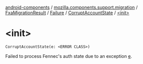 [android-components](../../../../index.md) / [mozilla.components.support.migration](../../../index.md) / [FxaMigrationResult](../../index.md) / [Failure](../index.md) / [CorruptAccountState](index.md) / [&lt;init&gt;](./-init-.md)

# &lt;init&gt;

`CorruptAccountState(e: <ERROR CLASS>)`

Failed to process Fennec's auth state due to an exception [e](e.md).

